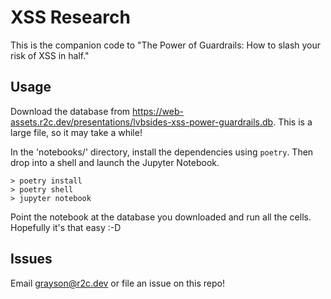# XSS Research

This is the companion code to "The Power of Guardrails: How to slash your risk of XSS in half."

## Usage

Download the database from https://web-assets.r2c.dev/presentations/lvbsides-xss-power-guardrails.db. This is a large file, so it may take a while!

In the 'notebooks/' directory, install the dependencies using `poetry`. Then drop into a shell and launch the Jupyter Notebook.

```
> poetry install
> poetry shell
> jupyter notebook
```

Point the notebook at the database you downloaded and run all the cells. Hopefully it's that easy :-D

## Issues

Email grayson@r2c.dev or file an issue on this repo!
